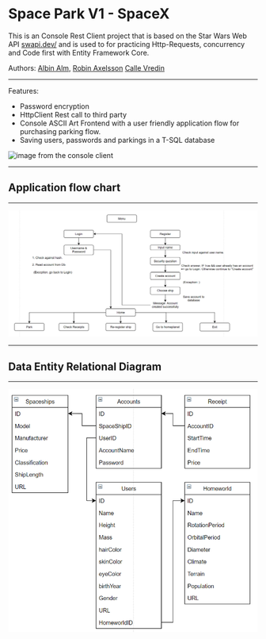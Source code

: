 # Space Park V1 - SpaceX

This is an Console Rest Client project that is based on the Star Wars Web API [swapi.dev/](https://swapi.dev/) and is used to for practicing Http-Requests, concurrency and Code first with Entity Framework Core.

Authors: [Albin Alm,](https://github.com/albinalm) [Robin Axelsson](https://github.com/RobinAxelsson) [Calle Vredin](https://github.com/coachvredin)

---

Features:

- Password encryption
- HttpClient Rest call to third party
- Console ASCII Art Frontend with a user friendly application flow for purchasing parking flow.
- Saving users, passwords and parkings in a T-SQL database

![image from the console client](https://user-images.githubusercontent.com/63591629/117513008-0988a180-af91-11eb-8a78-a68ab4c97e91.png)

---

## Application flow chart

---

![application flow chart](/images/SpaceX.FlowChart.png)

---

## Data Entity Relational Diagram

---

![relational-diagram](/images/SpaceX.DatabaseDiagram.png)
